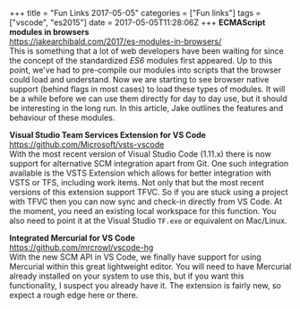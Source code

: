 +++
title = "Fun Links 2017-05-05"
categories = ["Fun links"]
tags = ["vscode", "es2015"]
date = 2017-05-05T11:28:06Z
+++
**ECMAScript modules in browsers**  
https://jakearchibald.com/2017/es-modules-in-browsers/  
This is something that a lot of web developers have been waiting for since the concept of the standardized _ES6_ modules first appeared. Up to this point, we've had to pre-compile our modules into scripts that the browser could load and understand. Now we are starting to see browser native support (behind flags in most cases) to load these types of modules. It will be a while before we can use them directly for day to day use, but it should be interesting in the long run. In this article, Jake outlines the features and behaviour of these modules.

**Visual Studio Team Services Extension for VS Code**  
https://github.com/Microsoft/vsts-vscode  
With the most recent version of Visual Studio Code (1.11.x) there is now support for alternative SCM integration apart from Git. One such integration available is the VSTS Extension which allows for better integration with VSTS or TFS, including work items. Not only that but the most recent versions of this extension support TFVC. So if you are stuck using a project with TFVC then you can now sync and check-in directly from VS Code. At the moment, you need an existing local workspace for this function. You also need to point it at the Visual Studio `TF.exe` or equivalent on Mac/Linux.

**Integrated Mercurial for VS Code**  
https://github.com/mrcrowl/vscode-hg  
With the new SCM API in VS Code, we finally have support for using Mercurial within this great lightweight editor. You will need to have Mercurial already installed on your system to use this, but if you want this functionality, I suspect you already have it. The extension is fairly new, so expect a rough edge here or there.